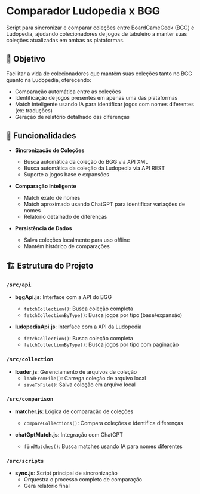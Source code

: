 # Comparador Ludopedia x BGG

Script para sincronizar e comparar coleções entre BoardGameGeek (BGG) e Ludopedia, ajudando colecionadores de jogos de tabuleiro a manter suas coleções atualizadas em ambas as plataformas.

## 🎯 Objetivo

Facilitar a vida de colecionadores que mantêm suas coleções tanto no BGG quanto na Ludopedia, oferecendo:
- Comparação automática entre as coleções
- Identificação de jogos presentes em apenas uma das plataformas
- Match inteligente usando IA para identificar jogos com nomes diferentes (ex: traduções)
- Geração de relatório detalhado das diferenças

## 🚀 Funcionalidades

- **Sincronização de Coleções**
  - Busca automática da coleção do BGG via API XML
  - Busca automática da coleção da Ludopedia via API REST
  - Suporte a jogos base e expansões

- **Comparação Inteligente**
  - Match exato de nomes
  - Match aproximado usando ChatGPT para identificar variações de nomes
  - Relatório detalhado de diferenças

- **Persistência de Dados**
  - Salva coleções localmente para uso offline
  - Mantém histórico de comparações

## 🏗 Estrutura do Projeto

### `/src/api`
- **bggApi.js**: Interface com a API do BGG
  - `fetchCollection()`: Busca coleção completa
  - `fetchCollectionByType()`: Busca jogos por tipo (base/expansão)

- **ludopediaApi.js**: Interface com a API da Ludopedia
  - `fetchCollection()`: Busca coleção completa
  - `fetchCollectionByType()`: Busca jogos por tipo com paginação

### `/src/collection`
- **loader.js**: Gerenciamento de arquivos de coleção
  - `loadFromFile()`: Carrega coleção de arquivo local
  - `saveToFile()`: Salva coleção em arquivo local

### `/src/comparison`
- **matcher.js**: Lógica de comparação de coleções
  - `compareCollections()`: Compara coleções e identifica diferenças

- **chatGptMatch.js**: Integração com ChatGPT
  - `findMatches()`: Busca matches usando IA para nomes diferentes

### `/src/scripts`
- **sync.js**: Script principal de sincronização
  - Orquestra o processo completo de comparação
  - Gera relatório final